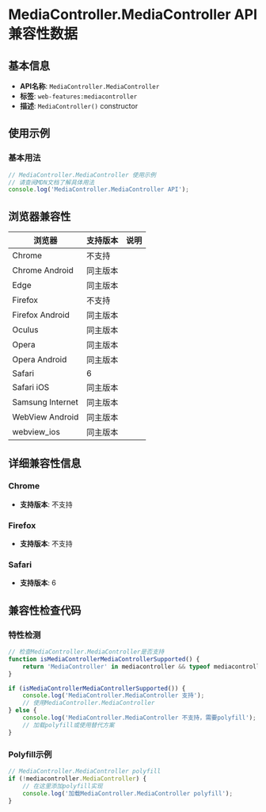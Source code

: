 # MediaController.MediaController API 兼容性数据

## 基本信息

- **API名称**: `MediaController.MediaController`
- **标签**: `web-features:mediacontroller`
- **描述**: `MediaController()` constructor

## 使用示例

### 基本用法

```javascript
// MediaController.MediaController 使用示例
// 请查阅MDN文档了解具体用法
console.log('MediaController.MediaController API');
```

## 浏览器兼容性

| 浏览器 | 支持版本 | 说明 |
|--------|----------|------|
| Chrome | 不支持 |  |
| Chrome Android | 同主版本 |  |
| Edge | 同主版本 |  |
| Firefox | 不支持 |  |
| Firefox Android | 同主版本 |  |
| Oculus | 同主版本 |  |
| Opera | 同主版本 |  |
| Opera Android | 同主版本 |  |
| Safari | 6 |  |
| Safari iOS | 同主版本 |  |
| Samsung Internet | 同主版本 |  |
| WebView Android | 同主版本 |  |
| webview_ios | 同主版本 |  |

## 详细兼容性信息

### Chrome

- **支持版本**: 不支持

### Firefox

- **支持版本**: 不支持

### Safari

- **支持版本**: 6

## 兼容性检查代码

### 特性检测

```javascript
// 检查MediaController.MediaController是否支持
function isMediaControllerMediaControllerSupported() {
    return 'MediaController' in mediacontroller && typeof mediacontroller.MediaController === 'function';
}

if (isMediaControllerMediaControllerSupported()) {
    console.log('MediaController.MediaController 支持');
    // 使用MediaController.MediaController
} else {
    console.log('MediaController.MediaController 不支持，需要polyfill');
    // 加载polyfill或使用替代方案
}
```

### Polyfill示例

```javascript
// MediaController.MediaController polyfill
if (!mediacontroller.MediaController) {
    // 在这里添加polyfill实现
    console.log('加载MediaController.MediaController polyfill');
}
```

